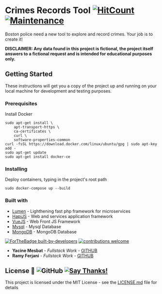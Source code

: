# Crimes Records Tool [![HitCount](http://hits.dwyl.io/Mesbat/HapiVueMongo-And-Microservices.svg)](http://hits.dwyl.io/Mesbat/HapiVueMongo-And-Microservices) [![Maintenance](https://img.shields.io/badge/Maintained%3F-yes-green.svg)](https://GitHub.com/Mesbat/HapiVueMongo-And-Microservices/graphs/commit-activity)

Boston police need a new tool to explore and record crimes. Your job is to create it!

**DISCLAIMER: Any data found in this project is fictional, the project itself answers to a fictional request and is intended for educational purposes only.**

## Getting Started

These instructions will get you a copy of the project up and running on your local machine for development and testing purposes.

### Prerequisites

Install Docker

```
sudo apt-get install \
    apt-transport-https \
    ca-certificates \
    curl \
    software-properties-common
curl -fsSL https://download.docker.com/linux/ubuntu/gpg | sudo apt-key add -
sudo apt-get update
sudo apt-get install docker-ce
```

### Installing

Deploy containers, typing in the project's root path

```
sudo docker-compose up --build
```

### Built with

* [Lumen](https://github.com/laravel/lumen) - Lighthening fast php framework for microservices
* [HapiJS](https://github.com/hapijs/hapi) - Web and services application framework
* [VueJS](https://github.com/vuejs/vue) - Web Front JS Framework
* [Mysql](https://github.com/mysql) - Mysql Database
* [MongoDB](https://github.com/mongodb/mongo) - MongoDB Database

[![ForTheBadge built-by-developers](http://ForTheBadge.com/images/badges/built-by-developers.svg)](https://GitHub.com/Mesbat/)  [![contributions welcome](https://img.shields.io/badge/contributions-welcome-brightgreen.svg?style=flat)](https://github.com/Mesbat/HapiVueMongo-And-Microservices/issues)

* **Yacine Mesbat** - *Fullstack Work* - [GITHUB](https://github.com/Mesbat)
* **Ramy Ferjani** - *Fullstack Work* - [GITHUB](https://github.com/ramyferjani)

## License :scroll: ![GitHub](https://img.shields.io/github/license/mashape/apistatus.svg) [![Say Thanks!](https://img.shields.io/badge/Say%20Thanks-!-1EAEDB.svg)](https://saythanks.io/to/Mesbat)

This project is licensed under the MIT License - see the [LICENSE.md](LICENSE.md) file for details
